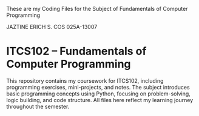 These are my Coding Files for the Subject of Fundamentals of Computer Programming

JAZTINE ERICH S. COS
025A-13007

# ITCS102 – Fundamentals of Computer Programming

This repository contains my coursework for ITCS102, including programming exercises, mini-projects, and notes. The subject introduces basic programming concepts using Python, focusing on problem-solving, logic building, and code structure. All files here reflect my learning journey throughout the semester.
